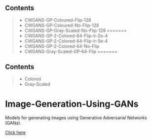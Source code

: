## Contents
> - CWGANS-GP-Coloured-Flip-128
> - CWGANS-GP-Coloured-No-Flip-128
> - CWGANS-GP-Gray-Scaled-No-Flip-128
=======
> - CWGANS-GP-2-Colored-64-Flip-lr-2e-4
> - CWGANS-GP-2-Colored-64-Flip-lr-5e-4
> - CWGANS-GP-2-Colored-64-No-Flip
> - CWGANS-Gray-Scaled-GP-64-Flip
=======
## Contents 
> - Colored
> - Gray-Scaled
# Image-Generation-Using-GANs

Models for generating images using Generative Adversarial Networks (GANs).

[Click here](https://drive.google.com/drive/folders/1SnskTT3HkuhARdO4dAchqdpNR-WzOQbx?usp=sharing)